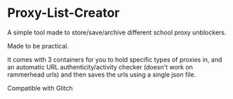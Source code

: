 # Proxy-List-Creator
A simple tool made to store/save/archive different school proxy unblockers.

Made to be practical.

It comes with 3 containers for you to hold specific types of proxies in, and an automatic URL authenticity/activity checker (doesn't work on rammerhead urls) and then saves the urls using a single json file.

Compatible with Glitch
